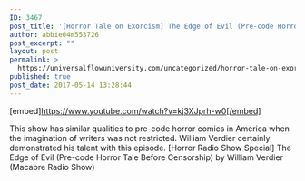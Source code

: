 ```yaml
---
ID: 3467
post_title: '[Horror Tale on Exorcism] The Edge of Evil (Pre-code Horror Tale Before Censorship) OTR'
author: abbie04m553726
post_excerpt: ""
layout: post
permalink: >
  https://universalflowuniversity.com/uncategorized/horror-tale-on-exorcism-the-edge-of-evil-pre-code-horror-tale-before-censorship-otr/
published: true
post_date: 2017-05-14 13:28:44
---
```

[embed]https://www.youtube.com/watch?v=kj3XJprh-w0[/embed]<br>
<p>This show has similar qualities to pre-code horror comics in America when the imagination of writers was not restricted. William Verdier certainly demonstrated his talent with this episode. 
[Horror Radio Show Special] The Edge of Evil (Pre-code Horror Tale Before Censorship) by William Verdier (Macabre Radio Show)</p>